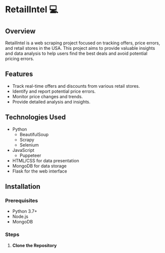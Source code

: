 # RetailIntel 💻

## Overview
RetailIntel is a web scraping project focused on tracking offers, price errors, and retail stores in the USA. This project aims to provide valuable insights and data analysis to help users find the best deals and avoid potential pricing errors.

## Features
- Track real-time offers and discounts from various retail stores.
- Identify and report potential price errors.
- Monitor price changes and trends.
- Provide detailed analysis and insights.

## Technologies Used
- Python
  - BeautifulSoup
  - Scrapy
  - Selenium
- JavaScript
  - Puppeteer
- HTML/CSS for data presentation
- MongoDB for data storage
- Flask for the web interface

## Installation

### Prerequisites
- Python 3.7+
- Node.js
- MongoDB

### Steps
1. **Clone the Repository**
   
